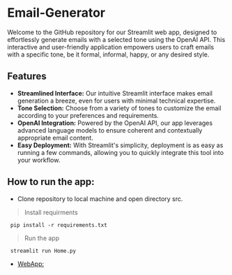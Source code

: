 # Email-Generator
Welcome to the GitHub repository for our Streamlit web app, designed to effortlessly generate emails with a selected tone using the OpenAI API. This interactive and user-friendly application empowers users to craft emails with a specific tone, be it formal, informal, happy, or any desired style.
## Features
* **Streamlined Interface:** Our intuitive Streamlit interface makes email generation a breeze, even for users with minimal technical expertise.
* **Tone Selection:** Choose from a variety of tones to customize the email according to your preferences and requirements.
* **OpenAI Integration:** Powered by the OpenAI API, our app leverages advanced language models to ensure coherent and contextually appropriate email content.
* **Easy Deployment:** With Streamlit's simplicity, deployment is as easy as running a few commands, allowing you to quickly integrate this tool into your workflow.
## How to run the app:
* Clone repository to local machine and open directory src.<br>
> Install requirments
```
 pip install -r requirements.txt
```
> Run the app
```
 streamlit run Home.py
```
* [WebApp:](https://email-generator-5jqeh8xtmbt7q7fkgg3tg7.streamlit.app/)<br><br>
